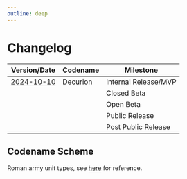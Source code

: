 ```yaml
---
outline: deep
---
```


# Changelog

| Version/Date                            | Codename | Milestone            |
| --------------------------------------- | -------- | -------------------- |
| [2024-10-10](./2024-10-10 '2024-10-10') | Decurion | Internal Release/MVP |
|                                         |          | Closed Beta          |
|                                         |          | Open Beta            |
|                                         |          | Public Release       |
|                                         |          | Post Public Release  |

## Codename Scheme

Roman army unit types, see [here](https://en.wikipedia.org/wiki/List_of_Roman_army_unit_types 'Roman Army Unit Types') for reference.
